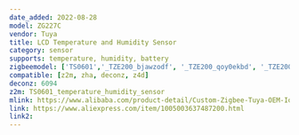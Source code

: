 ```yaml
---
date_added: 2022-08-28
model: ZG227C
vendor: Tuya
title: LCD Temperature and Humidity Sensor
category: sensor
supports: temperature, humidity, battery
zigbeemodel: ['TS0601','_TZE200_bjawzodf', '_TZE200_qoy0ekbd', '_TZE200_bq5c8xfe']
compatible: [z2m, zha, deconz, z4d]
deconz: 6094
z2m: TS0601_temperature_humidity_sensor
mlink: https://www.alibaba.com/product-detail/Custom-Zigbee-Tuya-OEM-Iot-Multifuncion_1600238710992.html
link: https://www.aliexpress.com/item/1005003637487200.html
link2: 
---
```

